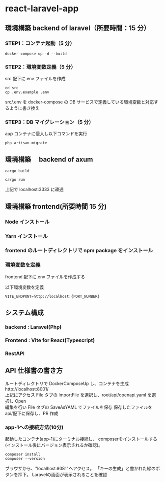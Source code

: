 # react-laravel-app

## 環境構築 backend of laravel（所要時間：15 分）

### STEP1：コンテナ起動（5 分）

```
docker compose up -d --build
```

### STEP2：環境変数定義（5 分）

src 配下に.env ファイルを作成

```
cd src
cp .env.example .env
```

src/.env を docker-compose の DB サービスで定義している環境変数と対応するように書き換え

### STEP3：DB マイグレーション（5 分）

app コンテナに侵入し以下コマンドを実行

```
php artisan migrate
```

## 環境構築　 backend of axum

```
cargo build

cargo run

```

上記で localhost:3333 に疎通

## 環境構築 frontend(所要時間 15 分)

### Node インストール

### Yarn インストール

### frontend のルートディレクトリで npm package をインストール

### 環境変数を定義

frontend 配下に.env ファイルを作成する

以下環境変数を定義

```
VITE_ENDPONT=http://localhost:{PORT_NUMBER}
```

## システム構成

### backend : Laravel(Php)

### Frontend : Vite for React(Typescript)

### RestAPI

## API 仕様書の書き方

ルートディレクトリで DockerComposeUp し、コンテナを生成  
http://localhost:8001/  
上記にアクセス
File タブの ImportFile を選択し、root/api/openapi.yaml を選択し Open  
編集を行い File タブの SaveAsYAML でファイルを保存
保存したファイルを api/配下に保存し、PR 作成

### app-1への接続方法(10分)
起動したコンテナ(app-1)にターミナル接続し、
composerをインストールする(インストール後にバージョン表示されるか確認)。
```
composer install
composer --version
```
ブラウザから、"localhost:8081"へアクセス。
「キーの生成」と書かれた緑のボタンを押下。
Laravelの画面が表示されることを確認